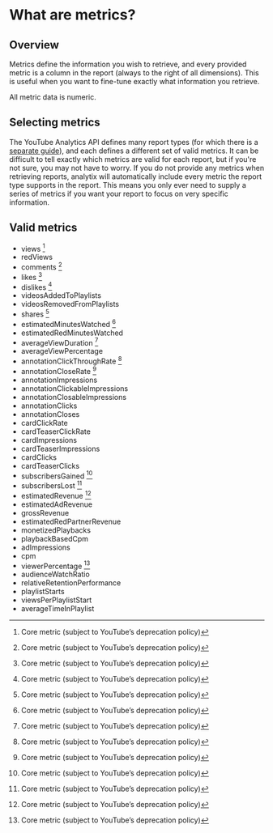 # What are metrics?

## Overview

Metrics define the information you wish to retrieve, and every provided metric is a column in the report (always to the right of all dimensions).
This is useful when you want to fine-tune exactly what information you retrieve.

All metric data is numeric.

## Selecting metrics

The YouTube Analytics API defines many report types (for which there is a [separate guide](report-types.md)), and each defines a different set of valid metrics.
It can be difficult to tell exactly which metrics are valid for each report, but if you're not sure, you may not have to worry.
If you do not provide any metrics when retrieving reports, analytix will automatically include every metric the report type supports in the report.
This means you only ever need to supply a series of metrics if you want your report to focus on very specific information.

## Valid metrics

* views [^1]
* redViews
* comments [^1]
* likes [^1]
* dislikes [^1]
* videosAddedToPlaylists
* videosRemovedFromPlaylists
* shares [^1]
* estimatedMinutesWatched [^1]
* estimatedRedMinutesWatched
* averageViewDuration [^1]
* averageViewPercentage
* annotationClickThroughRate [^1]
* annotationCloseRate [^1]
* annotationImpressions
* annotationClickableImpressions
* annotationClosableImpressions
* annotationClicks
* annotationCloses
* cardClickRate
* cardTeaserClickRate
* cardImpressions
* cardTeaserImpressions
* cardClicks
* cardTeaserClicks
* subscribersGained [^1]
* subscribersLost [^1]
* estimatedRevenue [^1]
* estimatedAdRevenue
* grossRevenue
* estimatedRedPartnerRevenue
* monetizedPlaybacks
* playbackBasedCpm
* adImpressions
* cpm
* viewerPercentage [^1]
* audienceWatchRatio
* relativeRetentionPerformance
* playlistStarts
* viewsPerPlaylistStart
* averageTimeInPlaylist

[^1]: Core metric (subject to YouTube’s deprecation policy)
